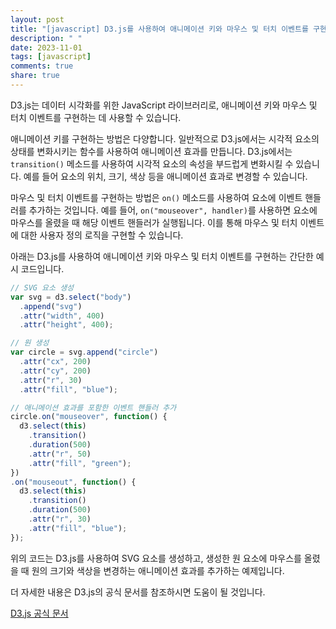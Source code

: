 ```yaml
---
layout: post
title: "[javascript] D3.js를 사용하여 애니메이션 키와 마우스 및 터치 이벤트를 구현할 수 있나요?"
description: " "
date: 2023-11-01
tags: [javascript]
comments: true
share: true
---
```

D3.js는 데이터 시각화를 위한 JavaScript 라이브러리로, 애니메이션 키와 마우스 및 터치 이벤트를 구현하는 데 사용할 수 있습니다. 

애니메이션 키를 구현하는 방법은 다양합니다. 일반적으로 D3.js에서는 시각적 요소의 상태를 변화시키는 함수를 사용하여 애니메이션 효과를 만듭니다. D3.js에서는 `transition()` 메소드를 사용하여 시각적 요소의 속성을 부드럽게 변화시킬 수 있습니다. 예를 들어 요소의 위치, 크기, 색상 등을 애니메이션 효과로 변경할 수 있습니다.

마우스 및 터치 이벤트를 구현하는 방법은 `on()` 메소드를 사용하여 요소에 이벤트 핸들러를 추가하는 것입니다. 예를 들어, `on("mouseover", handler)`를 사용하면 요소에 마우스를 올렸을 때 해당 이벤트 핸들러가 실행됩니다. 이를 통해 마우스 및 터치 이벤트에 대한 사용자 정의 로직을 구현할 수 있습니다.

아래는 D3.js를 사용하여 애니메이션 키와 마우스 및 터치 이벤트를 구현하는 간단한 예시 코드입니다.

```javascript
// SVG 요소 생성
var svg = d3.select("body")
  .append("svg")
  .attr("width", 400)
  .attr("height", 400);

// 원 생성
var circle = svg.append("circle")
  .attr("cx", 200)
  .attr("cy", 200)
  .attr("r", 30)
  .attr("fill", "blue");

// 애니메이션 효과를 포함한 이벤트 핸들러 추가
circle.on("mouseover", function() {
  d3.select(this)
    .transition()
    .duration(500)
    .attr("r", 50)
    .attr("fill", "green");
})
.on("mouseout", function() {
  d3.select(this)
    .transition()
    .duration(500)
    .attr("r", 30)
    .attr("fill", "blue");
});
```

위의 코드는 D3.js를 사용하여 SVG 요소를 생성하고, 생성한 원 요소에 마우스를 올렸을 때 원의 크기와 색상을 변경하는 애니메이션 효과를 추가하는 예제입니다.

더 자세한 내용은 D3.js의 공식 문서를 참조하시면 도움이 될 것입니다.

[D3.js 공식 문서](https://d3js.org/)